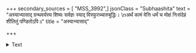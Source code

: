 +++
secondary_sources = [ "MSS_3992",]
jsonClass = "Subhaashita"
text = "अस्याभ्यासाद् ग्रन्थवर्यस्य शिष्यः सर्वज्ञः स्याद् विस्फुरच्चारुबुद्धिः।  \nअर्थं कामं वेत्ति धर्मं च मोक्षं निःसंदेहं शीलितुं पण्डितोऽपि॥"
title = "अस्याभ्यासाद्"

+++

<details><summary>Text</summary>

अस्याभ्यासाद् ग्रन्थवर्यस्य शिष्यः सर्वज्ञः स्याद् विस्फुरच्चारुबुद्धिः।  
अर्थं कामं वेत्ति धर्मं च मोक्षं निःसंदेहं शीलितुं पण्डितोऽपि॥
</details>
